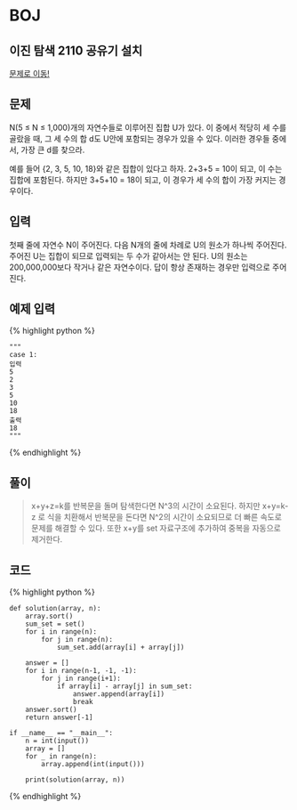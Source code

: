 # BOJ

## 이진 탐색 2110 공유기 설치
[문제로 이동!](https://www.acmicpc.net/problem/2110)

## 문제

N(5 ≤ N ≤ 1,000)개의 자연수들로 이루어진 집합 U가 있다. 이 중에서 적당히 세 수를 골랐을 때, 그 세 수의 합 d도 U안에 포함되는 경우가 있을 수 있다. 이러한 경우들 중에서, 가장 큰 d를 찾으라.

예를 들어 {2, 3, 5, 10, 18}와 같은 집합이 있다고 하자. 2+3+5 = 10이 되고, 이 수는 집합에 포함된다. 하지만 3+5+10 = 18이 되고, 이 경우가 세 수의 합이 가장 커지는 경우이다.

## 입력

첫째 줄에 자연수 N이 주어진다. 다음 N개의 줄에 차례로 U의 원소가 하나씩 주어진다. 주어진 U는 집합이 되므로 입력되는 두 수가 같아서는 안 된다. U의 원소는 200,000,000보다 작거나 같은 자연수이다. 답이 항상 존재하는 경우만 입력으로 주어진다.

## 예제 입력
{% highlight python %}

    """
    case 1:
    입력
    5
    2
    3
    5
    10
    18
    출력
    18
    """
{% endhighlight %}

## 풀이
> x+y+z=k를 반복문을 돌며 탐색한다면 N^3의 시간이 소요된다. 하지만 x+y=k-z 로 식을 치환해서 반복문을 돈다면 N^2의 시간이 소요되므로 더 빠른 속도로 문제를 해결할 수 있다.
> 또한 x+y를 set 자료구조에 추가하여 중복을 자동으로 제거한다.

## 코드

{% highlight python %}

    def solution(array, n):
        array.sort()
        sum_set = set()
        for i in range(n):
            for j in range(n):
                sum_set.add(array[i] + array[j])
    
        answer = []
        for i in range(n-1, -1, -1):
            for j in range(i+1):
                if array[i] - array[j] in sum_set:
                    answer.append(array[i])
                    break
        answer.sort()
        return answer[-1]
    
    if __name__ == "__main__":
        n = int(input())
        array = []
        for _ in range(n):
            array.append(int(input()))
    
        print(solution(array, n))
{% endhighlight %}